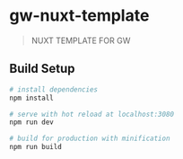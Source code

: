 # gw-nuxt-template

> NUXT TEMPLATE FOR GW

## Build Setup

``` bash
# install dependencies
npm install

# serve with hot reload at localhost:3080
npm run dev

# build for production with minification
npm run build

```
